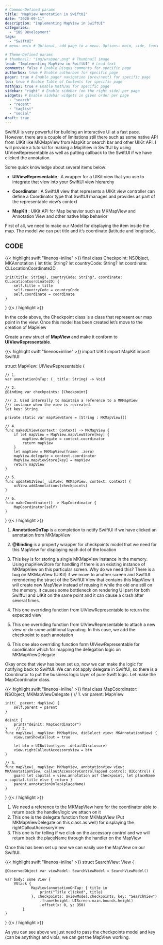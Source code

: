 ```yaml
---
# Common-Defined params
title: "MapView Annotation in SwiftUI"
date: "2020-09-11"
description: "Implementing MapView in SwiftUI"
categories:
  - "iOS Development"
tags:
  - "SwiftUI"
# menu: main # Optional, add page to a menu. Options: main, side, footer

# Theme-Defined params
# thumbnail: "img/wrapper.png" # Thumbnail image
lead: "Implementing MapView in SwiftUI" # Lead text
comments: false # Enable Disqus comments for specific page
authorbox: true # Enable authorbox for specific page
pager: true # Enable pager navigation (prev/next) for specific page
toc: true # Enable Table of Contents for specific page
mathjax: true # Enable MathJax for specific page
sidebar: "right" # Enable sidebar (on the right side) per page
widgets: # Enable sidebar widgets in given order per page
  - "search"
  - "recent"
  - "taglist"
  - "social"
draft: true
---
```


SwiftUI is very powerful for building an interactive UI at a fast pace. However, there are a couple of limitations still there such as some native API from UIKit like MKMapView from MapKit or search bar and other UIKit API. I will provide a tutorial for making a MapView in SwiftUI by using UIViewRepresentable as well as putting callback to the SwiftUI if we have clicked the annotation.

Some quick knowledge about several items below:

- **UIViewRepresentable** : A wrapper for a UIKit view that you use to integrate that view into your SwiftUI view hierarchy

- **Coordinator** : A SwiftUI view that represents a UIKit view controller can define a Coordinator type that SwiftUI manages and provides as part of the representable view’s context

- **MapKit** : UIKit API for Map behavior such as MKMapView and Annotation View and other native Map behavior

First of all, we need to make our Model for displaying the item inside the map. The model we can put title and it’s coordinate (latitude and longitude).

## CODE

{{< highlight swift "linenos=inline" >}}
final class Checkpoint: NSObject, MKAnnotation {
    let title: String?
    let countryCode: String?
    let coordinate: CLLocationCoordinate2D

    init(title: String?, countryCode: String?, coordinate: CLLocationCoordinate2D) {
        self.title = title
        self.countryCode = countryCode
        self.coordinate = coordinate
    }
}
{{< / highlight >}}

In the code above, the Checkpoint class is a class that represent our map point in the view. Once this model has been created let’s move to the creation of MapView

Create a new struct of **MapView** and make it conform to **UIViewRepresentable**.

{{< highlight swift "linenos=inline" >}}
import UIKit
import MapKit
import SwiftUI

struct MapView: UIViewRepresentable {

    // 1.
    var annotationOnTap: (_ title: String) -> Void

    // 2.   
    @Binding var checkpoints: [Checkpoint]

    /// 3. Used internally to maintain a reference to a MKMapView
    /// instance when the view is recreated.
    let key: String

    private static var mapViewStore = [String : MKMapView]()

    // 4.
    func makeUIView(context: Context) -> MKMapView {
        if let mapView = MapView.mapViewStore[key] {
            mapView.delegate = context.coordinator
            return mapView
        }
        let mapView = MKMapView(frame: .zero)
        mapView.delegate = context.coordinator
        MapView.mapViewStore[key] = mapView
        return mapView
    }

    // 5.
    func updateUIView(_ uiView: MKMapView, context: Context) {
        uiView.addAnnotations(checkpoints)
    }

    // 6.
    func makeCoordinator() -> MapCoordinator {
        MapCoordinator(self)
    }
}
{{< / highlight >}}

1. **AnnotationOnTap** is a completion to notify SwiftUI if we have clicked an annotation from MKMapView

2. **@Binding** is a property wrapper for checkpoints model that we need for this MapView for displaying each dot of the location

3. This key is for storing a single MKMapView instance in the memory. Using mapViewStore for handling if there is an existing instance of MKMapView on this particular screen. Why do we need this? There is a bug on MKMapView (UIKit) if we move to another screen and SwiftUI rerendering the struct of the SwiftUI View that contains this MapView it will create new MapView instead of reusing it while the old one still on the memory. It causes some bottleneck on rendering UI part for both SwiftUI and UIKit on the same point and it can cause a crash after several times.

4. This one overriding function from UIViewRepresentable to return the expected view

5. This one overriding function from UIViewRepresentable to attach a new view or do some additional layouting. In this case, we add the checkpoint to each annotation

6. This one also overriding function form UIViewRepresentable for coordinator which for mapping the delegation logic on MKMapViewDelegate

Okay once that view has been set up, now we can make the logic for notifying back to SwiftUI. We can not apply delegate in SwiftUI, so there is a Coordinator to put the business logic layer of pure Swift logic. Let make the MapCoordinator class.

{{< highlight swift "linenos=inline" >}}
final class MapCoordinator: NSObject, MKMapViewDelegate {    // 1.
    var parent: MapView

    init(_ parent: MapView) {
        self.parent = parent
    }

    deinit {
        print("deinit: MapCoordinator")
    }    // 2.    
    func mapView(_ mapView: MKMapView, didSelect view: MKAnnotationView) {
        view.canShowCallout = true

        let btn = UIButton(type: .detailDisclosure)
        view.rightCalloutAccessoryView = btn
    }

    // 3.    
    func mapView(_ mapView: MKMapView, annotationView view: MKAnnotationView, calloutAccessoryControlTapped control: UIControl) {
        guard let capital = view.annotation as? Checkpoint, let placeName = capital.title else { return }
        parent.annotationOnTap(placeName)
    }

}
{{< / highlight >}}

1. We need a reference to the MKMapView here for the coordinator able to return back the handler/logic we attach on it
2. This one is the delegate function from MKMapView (Put MKMapViewDelegate on this class as well) for displaying the rightCalloutAccesoryView
3. This one is for telling if we click on the accessory control and we will return back the placeName through the handler on the MapView

Once this has been set up now we can easily use the MapView on our SwiftUI.

{{< highlight swift "linenos=inline" >}}
struct SearchView: View {

    @ObservedObject var viewModel: SearchViewModel = SearchViewModel()    

    var body: some View {
        VStack {
                MapView(annotationOnTap: { title in
                    print("Title clicked", title)
                }, checkpoints: $viewModel.checkpoints, key: "SearchView")
                    .frame(height: UIScreen.main.bounds.height)
                    .offset(x: 0, y: 350)
            }
    }
}
{{< / highlight >}}

As you can see above we just need to pass the checkpoints model and key (can be anything) and viola, we can get the MapView working.
